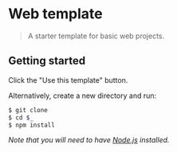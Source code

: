 # Web template

> A starter template for basic web projects.

## Getting started

Click the "Use this template" button.

Alternatively, create a new directory and run:


```sh
$ git clone
$ cd $_
$ npm install
```

*Note that you will need to have [Node.js](https://nodejs.org/) installed.*

